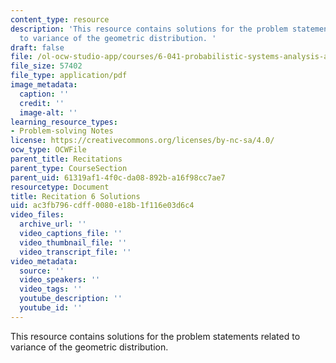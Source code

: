 ```yaml
---
content_type: resource
description: 'This resource contains solutions for the problem statements related
  to variance of the geometric distribution. '
draft: false
file: /ol-ocw-studio-app/courses/6-041-probabilistic-systems-analysis-and-applied-probability-fall-2010/ac3fb796cdff0080e18b1f116e03d6c4_MIT6_041F10_rec06_sol.pdf
file_size: 57402
file_type: application/pdf
image_metadata:
  caption: ''
  credit: ''
  image-alt: ''
learning_resource_types:
- Problem-solving Notes
license: https://creativecommons.org/licenses/by-nc-sa/4.0/
ocw_type: OCWFile
parent_title: Recitations
parent_type: CourseSection
parent_uid: 61319af1-4f0c-da08-892b-a16f98cc7ae7
resourcetype: Document
title: Recitation 6 Solutions
uid: ac3fb796-cdff-0080-e18b-1f116e03d6c4
video_files:
  archive_url: ''
  video_captions_file: ''
  video_thumbnail_file: ''
  video_transcript_file: ''
video_metadata:
  source: ''
  video_speakers: ''
  video_tags: ''
  youtube_description: ''
  youtube_id: ''
---
```

This resource contains solutions for the problem statements related to variance of the geometric distribution.